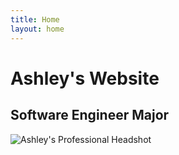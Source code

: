 ```yaml
---
title: Home
layout: home
---
```


# Ashley's Website
## Software Engineer Major 

![Ashley's Professional Headshot](https://images.rawpixel.com/image_png_800/cHJpdmF0ZS9sci9pbWFnZXMvd2Vic2l0ZS8yMDIzLTA4L3Jhd3BpeGVsb2ZmaWNlNV9hX3N0dWRpb19zaG90X29mX2RvZ193YXZpbmdfaW1hZ2VzZnVsbF9ib2R5X2lzb19lYWYzM2ZkZS05MDk4LTRkYTktODNjMi0wODJlNzQ2NjFmNGQucG5n.png)
